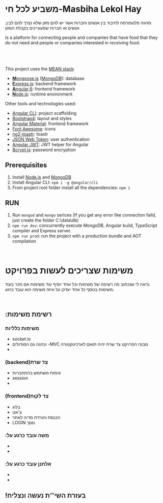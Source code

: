 # משביע לכל חי-Masbiha Lekol Hay
.מהווה פלטפורמה לחיבור בין אנשים וחברות אשר יש להם מזון שלא נצרך להם לבין אנשים או חברות שמעוניינים בקבלת המזון

Is a platform for connecting people and companies that have food that they do not need and people or companies interested in receiving food.
<br/>
<br/>
<br/>
<br/>
<br/>
This project uses the [MEAN stack](https://en.wikipedia.org/wiki/MEAN_(software_bundle)):
* [**M**ongoose.js](http://www.mongoosejs.com) ([MongoDB](https://www.mongodb.com)): database
* [**E**xpress.js](http://expressjs.com): backend framework
* [**A**ngular 6](https://angular.io): frontend framework
* [**N**ode.js](https://nodejs.org): runtime environment

Other tools and technologies used:
* [Angular CLI](https://cli.angular.io): project scaffolding
* [Bootstrap4](https://getbootstrap.com/docs/4.0/getting-started/introduction/): layout and styles
* [Angular Material](https://material.angular.io): frontend framework
* [Font Awesome](http://fontawesome.io): icons
* [ng2-toastr](https://github.com/PointInside/ng2-toastr): toastr
* [JSON Web Token](https://jwt.io): user authentication
* [Angular JWT](https://github.com/auth0/angular2-jwt/tree/v1.0): JWT helper for Angular
* [Bcrypt.js](https://github.com/dcodeIO/bcrypt.js): password encryption

## Prerequisites
1. Install [Node.js](https://nodejs.org) and [MongoDB](https://www.mongodb.com)
2. Install Angular CLI: `npm i -g @angular/cli`
3. From project root folder install all the dependencies: `npm i`

## RUN
1. Run `mongod` and `mongo` serices (If you get any error like connection faild, just create the folder C:\data\db)
2. `npm run dev`: concurrently execute MongoDB, Angular build, TypeScript compiler and Express server.
3. `npm run prod`: run the project with a production bundle and AOT compilation

<br/>

# משימות שצריכים לעשות בפרויקט
נראה לי שנכתוב פה רשימה של משימות וכל אחד יוסיף עוד משימות אם נזכר בעוד משימות 
בנוסף כל אחד יעדכן על איזה משימה הוא עובד כרגע. 

<br/>

## **:רשימת משימות**
### משימות כלליות 
* socket.io 
* וכהנה גם המודולים -MVC	מבנה הפרויקט צד שרת יהיה תואם לארכיטקטורה 
*
### (backend)צד שרת
* אימות משתמש בהתחברות
* session 
*

### (frontend)צד לקוח
* בלוג
* צ'אט
* הכנסת והורדת מדיה לאתר
* LOGIN מסך 


### :משה עובד כרגע על
*
*

### :אלחנן עובד כרגע על
*
*

## !בעזרת השי''ת נעשה ונצליח
